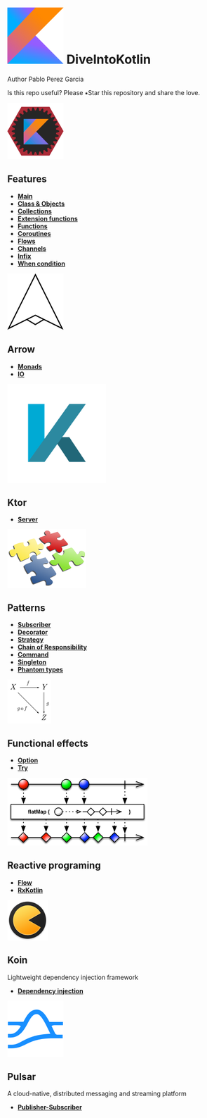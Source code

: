# ![alt text](img/kotlin.png)  DiveIntoKotlin 

Author Pablo Perez Garcia 

Is this repo useful? Please ⭑Star this repository and share the love.

![alt text](img/features.png) 

## Features 

* **[Main](features/src/main/kotlin/another/package/Main.kt)**
* **[Class & Objects](features/src/main/kotlin/ClassAndObjects.kt)**
* **[Collections](features/src/main/kotlin/Collection.kt)**
* **[Extension functions](features/src/main/kotlin/ExtensionFunction.kt)**
* **[Functions](features/src/main/kotlin/Functions.kt)**
* **[Coroutines](features/src/main/kotlin/Coroutines.kt)**
* **[Flows](features/src/main/kotlin/Flows.kt)**
* **[Channels](features/src/main/kotlin/Channels.kt)**
* **[Infix](features/src/main/kotlin/Infix.kt)**
* **[When condition](features/src/main/kotlin/WhenCondition.kt)**

![alt text](img/arrow.png) 

## Arrow 
* **[Monads](features/src/main/kotlin/arrow/MonadsEffects.kt)**
* **[IO](features/src/main/kotlin/arrow/FunctionalEffects.kt)**

![alt text](img/ktor.png) 
## Ktor
* **[Server](features/src/main/kotlin/ktor/Server.kt)**

![alt text](img/design.png) 

## Patterns

* **[Subscriber](features/src/main/kotlin/patterns/PublisherClass.kt)**
* **[Decorator](features/src/main/kotlin/patterns/DecoratorPattern.kt)**
* **[Strategy](features/src/main/kotlin/patterns/StrategyPattern.kt)**
* **[Chain of Responsibility](features/src/main/kotlin/patterns/ChainOfResponsibilityPattern.kt)**
* **[Command](features/src/main/kotlin/patterns/CommandPattern.kt)**
* **[Singleton](features/src/main/kotlin/patterns/SingletonPattern.kt)**
* **[Phantom types](features/src/main/kotlin/patterns/PhantomTypes.kt)**

![alt text](img/pure.png) 

## Functional effects

* **[Option](features/src/main/kotlin/monads/OptionMonad.kt)**
* **[Try](features/src/main/kotlin/monads/TryMonad.kt)**

![alt text](img/flatMap.png) 

## Reactive programing

* **[Flow](features/src/main/kotlin/reactive/Flows.kt)**
* **[RxKotlin](features/src/main/kotlin/reactive/RxKotlin.kt)**

![alt text](img/koin.png) 

## Koin 

 Lightweight dependency injection framework
 
* **[Dependency injection](features/src/main/kotlin/di/DependencyInjection.kt)**

![alt text](img/pulsar.png) 

## Pulsar 

A cloud-native, distributed messaging and streaming platform
 
* **[Publisher-Subscriber](features/src/main/kotlin/pulsar/PulsarFeature.kt)**

